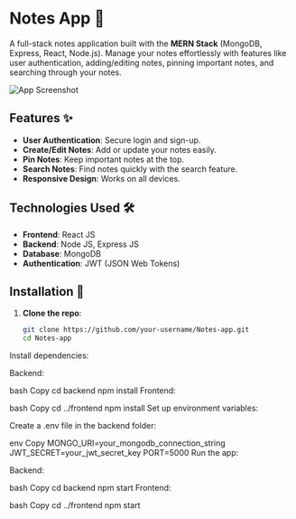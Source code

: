 # Notes App 📝

A full-stack notes application built with the **MERN Stack** (MongoDB, Express, React, Node.js). Manage your notes effortlessly with features like user authentication, adding/editing notes, pinning important notes, and searching through your notes.

![App Screenshot](./screenshot.png) <!-- Add a screenshot if available -->

## Features ✨

- **User Authentication**: Secure login and sign-up.
- **Create/Edit Notes**: Add or update your notes easily.
- **Pin Notes**: Keep important notes at the top.
- **Search Notes**: Find notes quickly with the search feature.
- **Responsive Design**: Works on all devices.

## Technologies Used 🛠️

- **Frontend**: React JS
- **Backend**: Node JS, Express JS
- **Database**: MongoDB
- **Authentication**: JWT (JSON Web Tokens)

## Installation 🚀

1. **Clone the repo**:
   ```bash
   git clone https://github.com/your-username/Notes-app.git
   cd Notes-app
Install dependencies:

Backend:

bash
Copy
cd backend
npm install
Frontend:

bash
Copy
cd ../frontend
npm install
Set up environment variables:

Create a .env file in the backend folder:

env
Copy
MONGO_URI=your_mongodb_connection_string
JWT_SECRET=your_jwt_secret_key
PORT=5000
Run the app:

Backend:

bash
Copy
cd backend
npm start
Frontend:

bash
Copy
cd ../frontend
npm start
